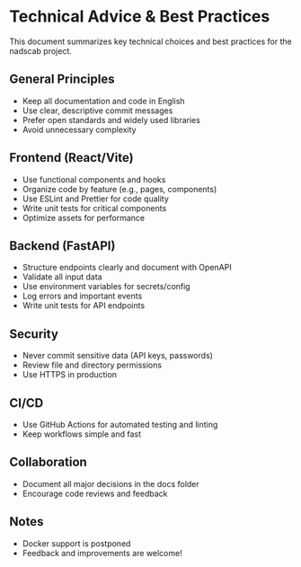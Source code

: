 
# Technical Advice & Best Practices

This document summarizes key technical choices and best practices for the nadscab project.

## General Principles
- Keep all documentation and code in English
- Use clear, descriptive commit messages
- Prefer open standards and widely used libraries
- Avoid unnecessary complexity

## Frontend (React/Vite)
- Use functional components and hooks
- Organize code by feature (e.g., pages, components)
- Use ESLint and Prettier for code quality
- Write unit tests for critical components
- Optimize assets for performance

## Backend (FastAPI)
- Structure endpoints clearly and document with OpenAPI
- Validate all input data
- Use environment variables for secrets/config
- Log errors and important events
- Write unit tests for API endpoints

## Security
- Never commit sensitive data (API keys, passwords)
- Review file and directory permissions
- Use HTTPS in production

## CI/CD
- Use GitHub Actions for automated testing and linting
- Keep workflows simple and fast

## Collaboration
- Document all major decisions in the docs folder
- Encourage code reviews and feedback

## Notes
- Docker support is postponed
- Feedback and improvements are welcome!
